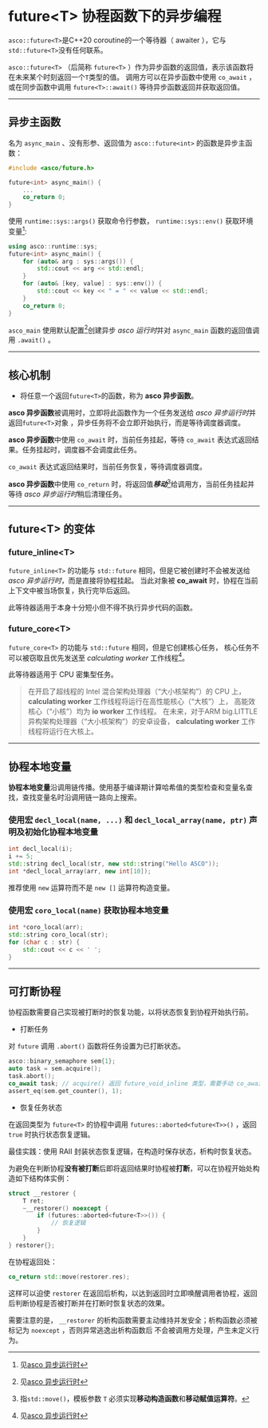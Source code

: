 # future\<T\> 协程函数下的异步编程

`asco::future<T>`是C++20 coroutine的一个等待器（ awaiter ），它与`std::future<T>`没有任何联系。

`asco::future<T>` （后简称 `future<T>` ）作为异步函数的返回值，表示该函数将在未来某个时刻返回一个`T`类型的值。
调用方可以在异步函数中使用 `co_await` ，或在同步函数中调用 `future<T>::await()` 等待异步函数返回并获取返回值。

---

## 异步主函数

名为 `async_main` 、没有形参、返回值为 `asco::future<int>` 的函数是异步主函数：

```c++
#include <asco/future.h>

future<int> async_main() {
    ...
    co_return 0;
}
```

使用 `runtime::sys::args()` 获取命令行参数， `runtime::sys::env()` 获取环境变量[^1]:

```c++
using asco::runtime::sys;
future<int> async_main() {
    for (auto& arg : sys::args()) {
        std::cout << arg << std::endl;
    }
    for (auto& [key, value] : sys::env()) {
        std::cout << key << " = " << value << std::endl;
    }
    co_return 0;
}
```

`asco_main` 使用默认配置[^1]创建异步 *asco 运行时*并对 `async_main` 函数的返回值调用 `.await()` 。

---

## 核心机制

* 将任意一个返回`future<T>`的函数，称为 **asco 异步函数**。

**asco 异步函数**被调用时，立即将此函数作为一个任务发送给 *asco 异步运行时*并返回`future<T>`对象
，异步任务将不会立即开始执行，而是等待调度器调度。

**asco 异步函数**中使用 `co_await` 时，当前任务挂起，等待 `co_await` 表达式返回结果。任务挂起时，调度器不会调度此任务。

`co_await` 表达式返回结果时，当前任务恢复，等待调度器调度。

**asco 异步函数**中使用 `co_return` 时，将返回值***移动***[^2]给调用方，当前任务挂起并等待
*asco 异步运行时*稍后清理任务。

---

## future\<T\> 的变体

### future_inline\<T\>

`future_inline<T>` 的功能与 `std::future` 相同，但是它被创建时不会被发送给 *asco 异步运行时*，而是直接将协程挂起。
当此对象被 **co_await** 时，协程在当前上下文中被当场恢复，执行完毕后返回。

此等待器适用于本身十分短小但不得不执行异步代码的函数。

### future_core\<T\>

`future_core<T>` 的功能与 `std::future` 相同，但是它创建核心任务，
核心任务不可以被窃取且优先发送至 *calculating worker* 工作线程[^1]。

此等待器适用于 CPU 密集型任务。

> 在开启了超线程的 Intel 混合架构处理器（“大小核架构”）的 CPU 上， **calculating worker** 工作线程将运行在高性能核心（“大核”）上，
> 高能效核心（“小核”）均为 **io worker** 工作线程。
> 在未来，对于ARM big.LITTLE异构架构处理器（“大小核架构”）的安卓设备， **calculating worker** 工作线程将运行在大核上。

---

## 协程本地变量

**协程本地变量**沿调用链传播。使用基于编译期计算哈希值的类型检查和变量名查找，查找变量名时沿调用链一路向上搜索。

### 使用宏 `decl_local(name, ...)` 和 `decl_local_array(name, ptr)` 声明及初始化协程本地变量

```c++
int decl_local(i);
i += 5;
std::string decl_local(str, new std::string("Hello ASCO"));
int *decl_local_array(arr, new int[10]);
```

推荐使用 `new` 运算符而不是 `new []` 运算符构造变量。

### 使用宏 `coro_local(name)` 获取协程本地变量

```c++
int *coro_local(arr);
std::string coro_local(str);
for (char c : str) {
    std::cout << c << ' ';
}
```

---

## 可打断协程

协程函数需要自己实现被打断时的恢复功能，以将状态恢复到协程开始执行前。

* 打断任务

对 `future` 调用 `.abort()` 函数将任务设置为已打断状态。

```c++
asco::binary_semaphore sem{1};
auto task = sem.acquire();
task.abort();
co_await task; // acquire() 返回 future_void_inline 类型，需要手动 co_await 使任务开始执行
assert_eq(sem.get_counter(), 1);
```

* 恢复任务状态

在返回类型为 `future<T>` 的协程中调用 `futures::aborted<future<T>>()` ，返回 `true` 时执行状态恢复逻辑。

最佳实践：使用 RAII 封装状态恢复逻辑，在构造时保存状态，析构时恢复状态。

为避免在判断协程**没有被打断**后即将返回结果时协程被**打断**，可以在协程开始处构造如下结构体实例：

```c++
struct __restorer {
    T ret;
    ~__restorer() noexcept {
        if (futures::aborted<future<T>>()) {
            // 恢复逻辑
        }
    }
} restorer{};
```

在协程返回处：

```c++
co_return std::move(restorer.res);
```

这样可以迫使 `restorer` 在返回后析构，以达到返回时立即唤醒调用者协程，返回后判断协程是否被打断并在打断时恢复状态的效果。

需要注意的是， `__restorer` 的析构函数需要主动维持并发安全；析构函数必须被标记为 `noexcept` ，否则异常逃逸出析构函数后
不会被调用方处理，产生未定义行为。

[^1]: 见[asco 异步运行时](asco异步运行时.md)
[^2]: 指`std::move()`，模板参数 `T` 必须实现**移动构造函数**和**移动赋值运算符**。
